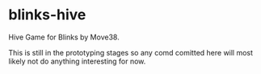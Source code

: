 # blinks-hive
Hive Game for Blinks by Move38.

This is still in the prototyping stages so any comd comitted here will most likely not do anything interesting for now.
